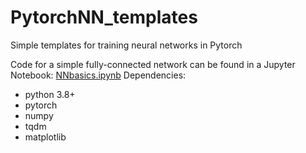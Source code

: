# PytorchNN_templates
Simple templates for training neural networks in Pytorch

Code for a simple fully-connected network can be found in a Jupyter Notebook: [NNbasics.ipynb](NNbasics.ipynb)
Dependencies:
  - python 3.8+
  - pytorch
  - numpy
  - tqdm
  - matplotlib
